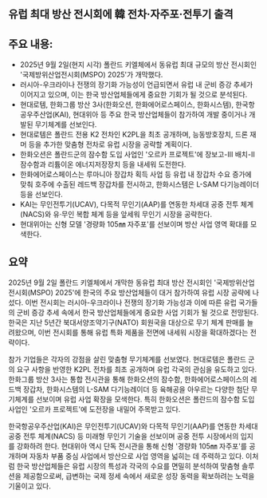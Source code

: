 ## 유럽 최대 방산 전시회에 韓 전차·자주포·전투기 출격

## 주요 내용:
*   2025년 9월 2일(현지 시각) 폴란드 키엘체에서 동유럽 최대 규모의 방산 전시회인 '국제방위산업전시회(MSPO) 2025'가 개막했다.
*   러시아-우크라이나 전쟁의 장기화 가능성이 언급되면서 유럽 내 군비 증강 추세가 이어지고 있으며, 이는 한국 방산업체들에게 중요한 기회가 될 것으로 분석된다.
*   현대로템, 한화그룹 방산 3사(한화오션, 한화에어로스페이스, 한화시스템), 한국항공우주산업(KAI), 현대위아 등 주요 한국 방산업체들이 참가하여 개발 중이거나 개발된 무기체계를 선보인다.
*   현대로템은 폴란드 전용 K2 전차인 K2PL을 최초 공개하며, 능동방호장치, 드론 재머 등을 추가한 맞춤형 전차로 유럽 시장을 공략할 계획이다.
*   한화오션은 폴란드군의 잠수함 도입 사업인 '오르카 프로젝트'에 장보고-III 배치-II 잠수함과 리튬이온 에너지저장장치 등을 내세워 도전한다.
*   한화에어로스페이스는 루마니아 장갑차 획득 사업 등 유럽 내 장갑차 수요 증가에 맞춰 호주에 수출된 레드백 장갑차를 전시하고, 한화시스템은 L-SAM 다기능레이더 등을 선보인다.
*   KAI는 무인전투기(UCAV), 다목적 무인기(AAP)를 연동한 차세대 공중 전투 체계(NACS)와 유·무인 복합 체계 등을 앞세워 무인기 시장을 공략한다.
*   현대위아는 신형 모델 '경량화 105㎜ 자주포'를 선보이며 방산 사업 영역 확대를 모색한다.

## 요약
2025년 9월 2일 폴란드 키엘체에서 개막한 동유럽 최대 방산 전시회인 '국제방위산업전시회(MSPO) 2025'에 한국의 주요 방산업체들이 대거 참가하여 유럽 시장 공략에 나섰다. 이번 전시회는 러시아-우크라이나 전쟁의 장기화 가능성과 이에 따른 유럽 국가들의 군비 증강 추세 속에서 한국 방산업체들에게 중요한 사업 기회가 될 것으로 전망된다. 한국은 지난 5년간 북대서양조약기구(NATO) 회원국을 대상으로 무기 체계 판매를 늘려왔으며, 이번 전시회를 통해 유럽 특화 제품을 전면에 내세워 시장을 확대하겠다는 전략이다.

참가 기업들은 각자의 강점을 살린 맞춤형 무기체계를 선보였다. 현대로템은 폴란드 군의 요구 사항을 반영한 K2PL 전차를 최초 공개하며 유럽 각국의 관심을 유도하고 있다. 한화그룹 방산 3사는 통합 전시관을 통해 한화오션의 잠수함, 한화에어로스페이스의 레드백 장갑차, 한화시스템의 L-SAM 다기능레이더 등 육해공을 아우르는 다양한 첨단 무기체계를 선보이며 유럽 사업 확장을 모색한다. 특히 한화오션은 폴란드의 잠수함 도입 사업인 '오르카 프로젝트'에 도전장을 내밀어 주목받고 있다.

한국항공우주산업(KAI)은 무인전투기(UCAV)와 다목적 무인기(AAP)를 연동한 차세대 공중 전투 체계(NACS) 등 미래형 무인기 기술을 선보이며 공중 전투 시장에서의 입지를 강화하려 한다. 현대위아 역시 단독 전시관을 통해 신형 '경량화 105㎜ 자주포'를 공개하며 자동차 부품 중심 사업에서 방산으로 사업 영역을 넓히는 데 주력하고 있다. 이처럼 한국 방산업체들은 유럽 시장의 특성과 각국의 수요를 면밀히 분석하여 맞춤형 솔루션을 제공함으로써, 급변하는 국제 정세 속에서 새로운 성장 동력을 확보하려는 노력을 기울이고 있다.
